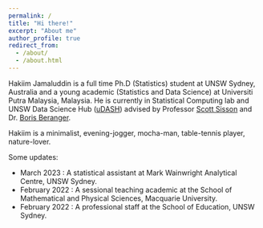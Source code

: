 ```yaml
---
permalink: /
title: "Hi there!"
excerpt: "About me"
author_profile: true
redirect_from: 
  - /about/
  - /about.html
---
```


Hakiim Jamaluddin is a full time Ph.D (Statistics) student at UNSW Sydney, Australia and a young academic (Statistics and Data Science) at Universiti Putra Malaysia, Malaysia. He is currently in Statistical Computing lab and UNSW Data Science Hub ([uDASH](https://www.science.unsw.edu.au/engagement/data-science-hub)) advised by Professor [Scott Sisson](https://web.maths.unsw.edu.au/~scott/Welcome.html) and Dr. [Boris Beranger](https://www.borisberanger.com).

Hakiim is a minimalist, evening-jogger, mocha-man, table-tennis player, nature-lover.

Some updates:
- March 2023    : A statistical assistant at Mark Wainwright Analytical Centre, UNSW Sydney.
- February 2022 : A sessional teaching academic at the School of Mathematical and Physical Sciences, Macquarie University.
- February 2022 : A professional staff at the School of Education, UNSW Sydney.
